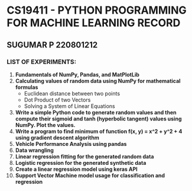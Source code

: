 # CS19411 - PYTHON PROGRAMMING FOR MACHINE LEARNING RECORD

## SUGUMAR P 220801212

### LIST OF EXPERIMENTS:

1. **Fundamentals of NumPy, Pandas, and MatPlotLib**
2. **Calculating values of random data using NumPy for mathematical formulas**
    - Euclidean distance between two points
    - Dot Product of two Vectors
    - Solving a System of Linear Equations
3. **Write a simple Python code to generate random values and then compute their sigmoid and tanh (hyperbolic tangent) values using NumPy. Plot the values.**
4. **Write a program to find minimum of function f(x, y) = x^2 + y^2 + 4 using gradient descent algorithm**
5. **Vehicle Performance Analysis using pandas**
6. **Data wrangling**
7. **Linear regression fitting for the generated random data**
8. **Logistic regression for the generated synthetic data**
9. **Create a linear regression model using keras API**
10. **Support Vector Machine model usage for classification and regression**
